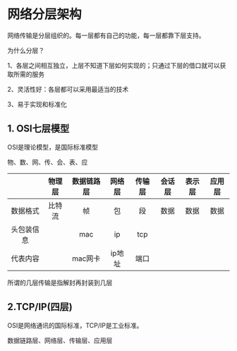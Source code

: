 # 网络分层架构

网络传输是分层组织的。每一层都有自己的功能，每一层都靠下层支持。

为什么分层？

1、各层之间相互独立，上层不知道下层如何实现的；只通过下层的借口就可以获取所需的服务

2、灵活性好：各层都可以采用最适当的技术

3、易于实现和标准化

## 1. OSI七层模型

OSI是理论模型，是国际标准模型

物、数、网、传、会、表、应

|            | 物理层 | 数据链路层 | 网络层 | 传输层 | 会话层 | 表示层 | 应用层 |
| :--------: | :----: | :--------: | :----: | :----: | :----: | :----: | :----: |
|  数据格式  | 比特流 |     帧     |   包   |   段   |  数据  |  数据  |  数据  |
| 头包装信息 |        |    mac     |   ip   |  tcp   |        |        |        |
|  代表内容  |        |  mac网卡   | ip地址 |  端口  |        |        |        |



所谓的几层传输是指解封再封装到几层



## 2.TCP/IP(四层)

OSI是网络通讯的国际标准，TCP/IP是工业标准。



数据链路层、网络层、传输层、应用层